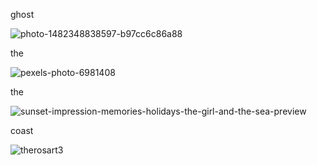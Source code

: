ghost

![photo-1482348838597-b97cc6c86a88](https://github.com/user-attachments/assets/4c55dfcd-f34a-404c-aa8f-8952e35e1c95)

the 

![pexels-photo-6981408](https://github.com/user-attachments/assets/e2870376-fd09-4180-9f51-4fd91c74f2ac)

the 

![sunset-impression-memories-holidays-the-girl-and-the-sea-preview](https://github.com/user-attachments/assets/c7bb2a82-2663-4ebb-b953-62e948cdd735)

coast 

![therosart3](https://github.com/user-attachments/assets/60a35baa-ab58-4b21-8a8b-58166a4389bb)
